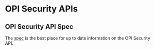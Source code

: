 # OPI Security APIs

## OPI Security API Spec

The [spec](spec.md) is the best place for up to date information on the OPI
Security API.
